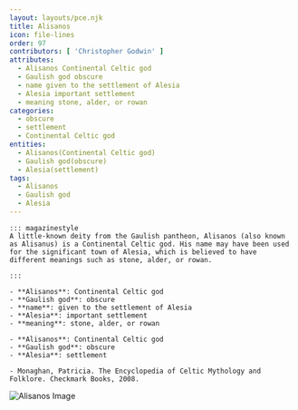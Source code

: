 ```yaml
---
layout: layouts/pce.njk
title: Alisanos
icon: file-lines
order: 97
contributors: [ 'Christopher Godwin' ]
attributes:
  - Alisanos Continental Celtic god
  - Gaulish god obscure
  - name given to the settlement of Alesia
  - Alesia important settlement
  - meaning stone, alder, or rowan
categories:
  - obscure
  - settlement
  - Continental Celtic god
entities:
  - Alisanos(Continental Celtic god)
  - Gaulish god(obscure)
  - Alesia(settlement)
tags:
  - Alisanos
  - Gaulish god
  - Alesia
---
```

``` tab [group1:Info]
::: magazinestyle
A little-known deity from the Gaulish pantheon, Alisanos (also known as Alisanus) is a Continental Celtic god. His name may have been used for the significant town of Alesia, which is believed to have different meanings such as stone, alder, or rowan.

:::
```
``` tab [group1:Attributes]
- **Alisanos**: Continental Celtic god
- **Gaulish god**: obscure
- **name**: given to the settlement of Alesia
- **Alesia**: important settlement
- **meaning**: stone, alder, or rowan
```
``` tab [group1:Entities]
- **Alisanos**: Continental Celtic god
- **Gaulish god**: obscure
- **Alesia**: settlement
```
``` tab [group1:Sources]
- Monaghan, Patricia. The Encyclopedia of Celtic Mythology and Folklore. Checkmark Books, 2008.
```
![Alisanos Image]([None])
